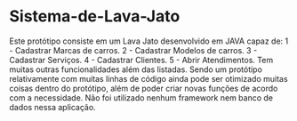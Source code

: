 # Sistema-de-Lava-Jato

Este protótipo consiste em um Lava Jato desenvolvido em JAVA capaz de: 1 - Cadastrar Marcas de carros. 2 - Cadastrar Modelos de carros. 3 - Cadastrar Serviços. 4 - Cadastrar Clientes. 5 - Abrir Atendimentos. Tem muitas outras funcionalidades além das listadas. Sendo um protótipo relativamente com muitas linhas de código ainda pode ser otimizado muitas coisas dentro do protótipo, além de poder criar novas funções de acordo com a necessidade. 
Não foi utilizado nenhum framework nem banco de dados nessa aplicação.
